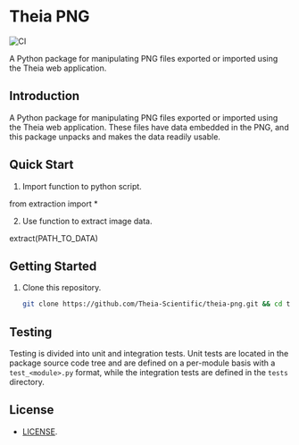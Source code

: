# Theia PNG

![CI](https://github.com/Theia-Scientific/theia-png/actions/workflows/python-package.yml/badge.svg)

A Python package for manipulating PNG files exported or imported using the 
Theia web application.

## Introduction

A Python package for manipulating PNG files exported or imported using the 
Theia web application. These files have data embedded in the PNG, and this 
package unpacks and makes the data readily usable.

## Quick Start

1. Import function to python script.

from extraction import *

2. Use function to extract image data.

extract(PATH_TO_DATA)

## Getting Started

1. Clone this repository.

   ```sh
   git clone https://github.com/Theia-Scientific/theia-png.git && cd theia-png
   ```

## Testing

Testing is divided into unit and integration tests. Unit tests are located in
the package source code tree and are defined on a per-module basis with a
`test_<module>.py` format, while the integration tests are defined in the
`tests` directory.

## License

- [LICENSE](https://github.com/Theia-Scientific/theia-png/blob/main/LICENSE).